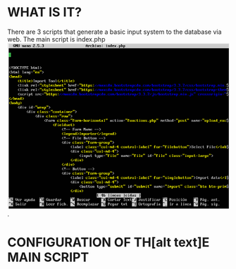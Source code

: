 # WHAT IS IT?

There are 3 scripts that generate a basic input system to the database via web. The main script is index.php 
![INDEX_1](https://github.com/nic1551/Sintesi_ASIR/blob/master/CONFIG/INDEX.PHP_1.PNG).

# CONFIGURATION OF TH[alt text]E MAIN SCRIPT

